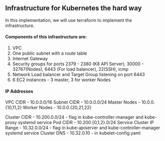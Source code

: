 ## Infrastructure for Kubernetes the hard way
In this implementation, we will use terraform to implement the infrastructure. 

#### Components of this infrastructure are:
1. VPC
2. One public subnet with a route table
3. Internet Gateway
4. Security groups for ports 2379 - 2380 (K8 API Server), 30000 - 32767(Nodes), 6443 (For load balancer), 22(SSH), icmp
5. Network Load balancer and Target Group listening on port 6443
6. 6 EC2 instances - 3 master, 3 for worker Nodes

#### IP Addresses
VPC CIDR                  - 10.0.0.0/16
Subnet CIDR               - 10.0.0.0/24
Master Nodes              - 10.0.0.{10,11,2}
Worker Nodes              - 10.0.0.{20,21,22}

Cluster CIDR              - 10.200.0.0/24          - flag in kube-controller-manager and kube-proxy systemd service
Pod CIDR                  - 10.200.{0,1,2}.0/24
Service Cluster IP Range  - 10.32.0.0/24           - flag in kube-apiserver and kube-controller-manager systemd service
Cluster DNS               - 10.32.0.10             - in kubelet-config.yaml
